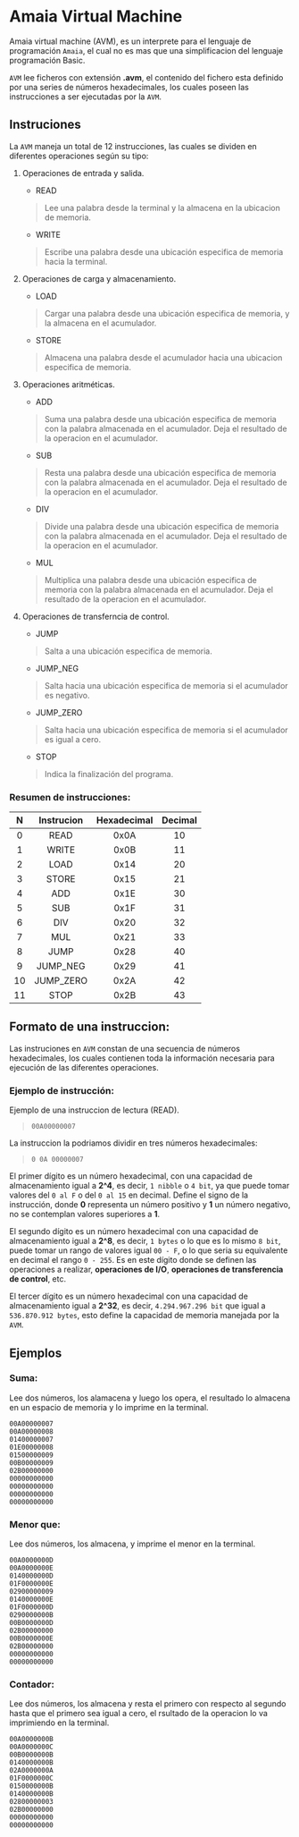 # Amaia Virtual Machine

Amaia virtual machine (AVM), es un interprete para el lenguaje de programación
`Amaia`, el cual no es mas que una simplificacion del lenguaje programación Basic.

`AVM` lee ficheros con extensión __.avm__, el contenido del fichero esta definido por una series de números hexadecimales, los cuales poseen las instrucciones a ser ejecutadas por la `AVM`.

## Instruciones

La `AVM` maneja un total de 12 instrucciones, las cuales se dividen en diferentes operaciones según su tipo:

1. Operaciones de entrada y salida.
    * READ
    > Lee una palabra desde la terminal y la almacena en la ubicacion de memoria.

    * WRITE
    > Escribe una palabra desde una ubicación especifica de memoria hacia la terminal.

2. Operaciones de carga y almacenamiento.
    * LOAD
    > Cargar una palabra desde una ubicación especifica de memoria, y la almacena en el acumulador. 

    * STORE
    > Almacena una palabra desde el acumulador hacia una ubicacion especifica de memoria.

3. Operaciones aritméticas.
    * ADD
    > Suma una palabra desde una ubicación especifica de memoria con la palabra almacenada en el acumulador. Deja el resultado de la operacion en el acumulador.

    * SUB
    > Resta una palabra desde una ubicación especifica de memoria con la palabra almacenada en el acumulador. Deja el resultado de la operacion en el acumulador.

    * DIV
    > Divide una palabra desde una ubicación especifica de memoria con la palabra almacenada en el acumulador. Deja el resultado de la operacion en el acumulador.

    * MUL
    > Multiplica una palabra desde una ubicación especifica de memoria con la palabra almacenada en el acumulador. Deja el resultado de la operacion en el acumulador.

4. Operaciones de transferncia de control.
    * JUMP
    > Salta a una ubicación especifica de memoria.

    * JUMP_NEG
    > Salta hacia una ubicación especifica de memoria si el acumulador es negativo.

    * JUMP_ZERO
    > Salta hacia una ubicación especifica de memoria si el acumulador es igual a cero.

    * STOP
    > Indica la finalización del programa.

### Resumen de instrucciones:

|  N  | Instrucion | Hexadecimal | Decimal |
|:---:|:----------:|:-----------:|:-------:|
|  0  |    READ    |     0x0A    |    10   |
|  1  |    WRITE   |     0x0B    |    11   |
|  2  |    LOAD    |     0x14    |    20   |
|  3  |    STORE   |     0x15    |    21   |
|  4  |     ADD    |     0x1E    |    30   |
|  5  |     SUB    |     0x1F    |    31   |
|  6  |     DIV    |     0x20    |    32   |
|  7  |     MUL    |     0x21    |    33   |
|  8  |    JUMP    |     0x28    |    40   |
|  9  |  JUMP_NEG  |     0x29    |    41   |
|  10 |  JUMP_ZERO |     0x2A    |    42   |
|  11 |     STOP   |     0x2B    |    43   |

## Formato de una instruccion:

Las instruciones en `AVM` constan de una secuencia de números hexadecimales, los cuales contienen toda la información necesaria para ejecución de las diferentes operaciones.

### Ejemplo de instrucción:

Ejemplo de una instruccion de lectura (READ).

> `00A00000007`

La instruccion la podriamos dividir en tres números hexadecimales:

> `0 0A 00000007`

El primer dígito es un número hexadecimal, con una capacidad de almacenamiento igual a **2^4**, es decir, `1 nibble` o `4 bit`, ya que puede tomar valores del `0 al F` o del `0 al 15` en decimal. Define el signo de la instrucción, donde __0__ representa un número positivo y 
__1__ un número negativo, no se contemplan valores superiores a __1__.

El segundo dígito es un número hexadecimal con una capacidad de almacenamiento igual a **2^8**, es decir, `1 bytes` o lo que es lo mismo `8 bit`, puede tomar un rango de valores igual  `00 - F`, o lo que seria su equivalente en decimal el rango `0 - 255`. Es en este dígito donde se definen las operaciones a realizar, **operaciones de I/O**, **operaciones de transferencia de control**, etc.

El tercer dígito es un número hexadecimal con una capacidad de almacenamiento igual a **2^32**, es decir, `4.294.967.296 bit` que igual a `536.870.912 bytes`, esto define la capacidad de memoria manejada por la `AVM`.

## Ejemplos 

### Suma:

Lee dos números, los alamacena y luego los opera, el resultado lo almacena en un espacio de memoria y lo imprime en la terminal.

```
00A00000007
00A00000008
01400000007
01E00000008
01500000009
00B00000009
02B00000000
00000000000
00000000000
00000000000
00000000000
```

### Menor que:

Lee dos números, los almacena, y imprime el menor en la terminal.

```
00A0000000D
00A0000000E
0140000000D
01F0000000E
02900000009
0140000000E
01F0000000D
0290000000B
00B0000000D
02B00000000
00B0000000E
02B00000000
00000000000
00000000000
```

### Contador:

Lee dos números, los almacena y resta el primero con respecto al segundo hasta que el primero sea igual a cero, el rsultado de la operacion lo va imprimiendo en la terminal.

```
00A0000000B
00A0000000C
00B0000000B
0140000000B
02A0000000A
01F0000000C
0150000000B
0140000000B
02800000003
02B00000000
00000000000
00000000000
```